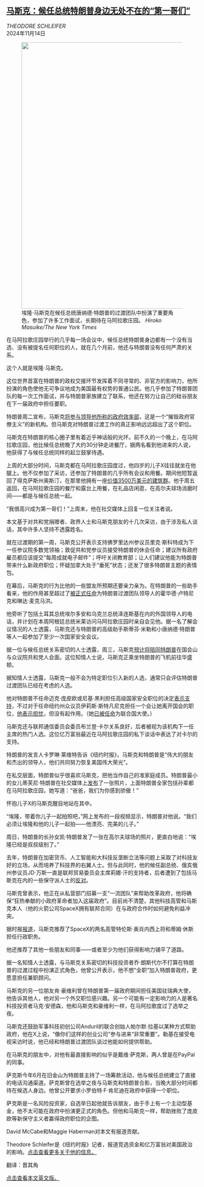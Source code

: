 <!--1731566221000-->
[马斯克：候任总统特朗普身边无处不在的“第一哥们”](https://cn.nytimes.com/usa/20241114/musk-trump-transition-mar-a-lago/)
------

<address>THEODORE SCHLEIFER</address><time pudate="2024-11-14 02:20:30" datetime="2024-11-14 02:20:30">2024年11月14日</time><figure><img src="https://images.weserv.nl/?url=static01.nyt.com/images/2024/11/12/multimedia/12pol-musk-transition-topart-bpjq/12pol-musk-transition-topart-bpjq-master1050.jpg" width="1050" height="700"><figcaption>埃隆·马斯克在候任总统唐纳德·特朗普的过渡团队中扮演了重要角色，参加了许多工作面试，长期待在马阿拉歌庄园。 <cite>Hiroko Masuike/The New York Times</cite></figcaption></figure><section><p>在马阿拉歌庄园举行的几乎每一场会议中，候任总统特朗普身边都有一个没有当选、没有被提名任何职位的人，就在几个月前，他还与特朗普没有任何严肃的关系。</p><p>这个人就是埃隆·马斯克。</p><p>这位世界首富在特朗普的政权交接环节发挥着不同寻常的、非官方的影响力，他所扮演的角色使他无可争议地成为美国最有权势的普通公民。他几乎参加了特朗普团队的每一次工作面试，并与特朗普家族建立了联系，他还在努力让自己的硅谷朋友在下一届政府中担任要职。</p><p>特朗普周二宣布，马斯克<a href="https://www.nytimes.com/2024/11/12/us/politics/elon-musk-vivek-ramaswamy-trump.html">将参与领导他所称的政府效率部</a>，这是一个“摧毁政府官僚主义”的新机构。但马斯克对特朗普过渡工作的真正影响远远超出了这个职位。</p><p>马斯克在特朗普的核心圈子里有着近乎神话般的光环。前不久的一个晚上，在马阿拉歌庄园，他比候任总统晚了大约30分钟走进餐厅，据两名看到他进来的人说，他获得了与候任总统同样的起立鼓掌待遇。</p><p>上周的大部分时间，马斯克都在马阿拉歌庄园度过，他四岁的儿子X往往就坐在他腿上。他不仅参加了采访，还参加了特朗普的几乎所有会议和用餐。期间他短暂返回了得克萨斯州奥斯汀，在那里他拥有一座<a href="https://www.nytimes.com/2024/10/29/business/elon-musk-children-compound.html">价值3500万美元的建筑群</a>。他于周五返回，在马阿拉歌庄园的餐厅和露台上用餐，在礼品店闲逛，在高尔夫球场消磨时间——都是与候任总统一起。</p><p>“我很高兴成为第一哥们！”上周末，他在社交媒体上回复一位关注者说。</p><p>本文基于对共和党捐赠者、政界人士和马斯克朋友的十几次采访，由于涉及私人谈话，其中许多人坚持不透露姓名。</p><p>就在过渡期的第一周，马斯克公开表示支持佛罗里达州参议员里克·斯科特成为下一任参议院多数党领袖；敦促共和党参议员接受特朗普的休会任命；建议所有政府雇员都应该提交“每周成就电子邮件”；呼吁关闭教育部；让人们建议他能为特朗普带来什么新政府职位；怀疑加拿大处于“垂死”状态；还发了很多特朗普主题的表情包。</p><p>在幕后，马斯克的行为比他的一些盟友所预期还要亲力亲为。在特朗普的一些助手看来，他的作用甚至超过了<a href="https://www.nytimes.com/2024/08/16/us/politics/trump-transition-team-2024-mcmahon-lutnick.html">被正式任命</a>为特朗普过渡团队领导人的霍华德·卢特尼克和琳达·麦克马洪。</p><p>他旁听了包括土耳其总统埃尔多安和乌克兰总统泽连斯基在内的外国领导人的电话，并计划在本周阿根廷总统米莱访问马阿拉歌庄园时亲自会见他。据一名了解会议情况的人士透露，马斯克还与特朗普的高级助手斯蒂芬·米勒和小唐纳德·特朗普等人一起参加了至少一次国家安全会议。</p><p>据一位与候任总统关系密切的人士透露，周三，马斯克<a href="https://www.nytimes.com/live/2024/11/13/us/trump-news">预计将陪同特朗普</a>在国会山与众议院共和党人会面。这位知情人士说，马斯克正乘坐特朗普的飞机前往华盛顿。</p><p>据知情人士透露，马斯克一般不会为特定职位引入新的人选，通常只会评估特朗普过渡团队已经在考虑的人选。</p><p>他对特朗普不任命迈克·庞皮欧或尼基·黑利担任高级国家安全职位的决定<a rel="noopener noreferrer" target="_blank" href="https://x.com/elonmusk/status/1855399641464123821">表示支持</a>，不过对于任命纽约州众议员伊莉斯·斯特凡尼克担任一个会让她离开国会的职位，<a rel="noopener noreferrer" target="_blank" href="https://x.com/elonmusk/status/1855838083054538961">他表示担忧</a>，但没有起作用。（她<a href="https://www.nytimes.com/2024/11/11/us/politics/trump-stefanik-un-ambassador.html">已被任命</a>为联合国大使。）</p><p>马斯克还与联邦通信委员会委员布兰登·卡尔关系良好，后者被视为该机构下一任主席的热门人选。这位亿万富翁最近在马阿拉歌庄园的私下谈话中表达了对卡尔的支持。</p><p>特朗普的发言人卡罗琳·莱维特告诉《纽约时报》，马斯克和特朗普是“伟大的朋友和杰出的领导人，他们共同努力恢复美国伟大荣光”。</p><p>在私交层面，特朗普似乎很喜欢马斯克，把他当作自己的准家庭成员。特朗普最小的女儿蒂芙尼·特朗普在社交媒体上<a rel="noopener noreferrer" target="_blank" href="https://x.com/TiffanyATrump/status/1854270797365334221">发布</a>了一张照片，上面特朗普全家包括孙辈都在马阿拉歌庄园，她写道：“爸爸，我们为你感到骄傲！”</p><p>怀抱儿子X的马斯克醒目地站在其中。</p><p>“埃隆，带着你儿子一起拍照吧，”网上发布的一段视频显示，特朗普对他说。“我们必须让埃隆和他的儿子一起拍——他漂亮、完美的儿子。”</p><p>周日，特朗普的长孙女凯·特朗普发了一张在高尔夫球场的照片，更直白地说：“埃隆已经是叔叔级别了。”</p><p>去年，特朗普在加密货币、人工智能和大科技反垄断立法等问题上采取了对科技友好的立场，从而培养了科技界的右翼人士。但与此同时，他的候任副总统、俄亥俄州参议员JD·万斯一直是联邦贸易委员会主席莉娜·汗的支持者，后者遭到了包括马斯克在内的一些保守派人士的<a href="https://www.nytimes.com/2024/11/05/technology/election-2024-ftc-lina-khan.html">反对</a>。</p><p>马斯克曾表示，他正在从私营部门招募一支“一流团队”来帮助改革政府，他将确保“狂热奉献的小政府革命者加入这届政府”。目前尚不清楚，其他科技高管和马斯克本人（他的火箭公司SpaceX拥有联邦合同）在与政府合作时如何避免利益冲突。</p><p>据时报<a href="https://www.nytimes.com/2024/11/06/us/politics/elon-musk-trump-benefits.html">报道</a>，马斯克推荐了SpaceX的两名高管特伦斯·奥肖内西上将和蒂姆·休斯担任行政职务。</p><p>他还推荐了其他一些朋友和同事——或者至少为他们获得影响力铺平了道路。</p><p>据一名知情人士透露，与马斯克关系密切的科技投资者乔·朗斯代尔不打算在特朗普的过渡过程中扮演正式角色，他曾公开表示，他不想“全职”加入特朗普政府，更愿意担任兼职顾问。</p><p>马斯克的另一位朋友肯·豪维利曾在特朗普第一届政府期间担任美国驻瑞典大使，他告诉其他人，他对另一个外交职位感兴趣。另一个可能有一定影响力的人是著名科技投资者马克·安德森，他和马斯克和豪维利一样，在马阿拉歌度过了选举之夜。</p><p>马斯克还鼓励军事科技初创公司Anduril的联合创始人帕尔默·拉基以某种方式帮助政府，他在X上说，“像你们这样的创业公司”参与进来“非常重要”。勒基在接受电视采访时说，他已经和特朗普过渡团队谈过他能如何提供帮助。</p><p>在马斯克的朋友中，对他有最直接影响的似乎是戴维·萨克斯，两人曾是在PayPal的同事。</p><p>萨克斯今年6月在旧金山为特朗普主持了一场筹款活动，他与候任总统建立了直接的电话沟通渠道。萨克斯曾在选举之夜与马斯克和特朗普合影，当晚大部分时间都待在候选人身边。他曾公开要求小罗伯特·F·肯尼迪在政府中获得一个职位。</p><p>萨克斯是一名风险投资家，自选举日起他就告诉朋友，由于手上有一个主动型基金，他不太可能在政府中扮演更正式的角色。但他和马斯克一样，帮助挫败了庞皮欧等新保守主义者赢得政府职位的企图。</p></section><footer><p>David McCabe和Maggie Haberman对本文有报道贡献。</p><p>Theodore Schleifer是《纽约时报》记者，报道竞选资金和亿万富翁对美国政治的影响。<a rel="nofollow" target="_blank" href="https://www.nytimes.com/by/theodore-schleifer">点击查看更多关于他的信息。</a></p><p>翻译：晋其角</p><p><a rel="nofollow" target="_blank" href="https://www.nytimes.com/2024/11/13/us/politics/musk-trump-transition-mar-a-lago.html">点击查看本文英文版。</a></p><br></footer>
